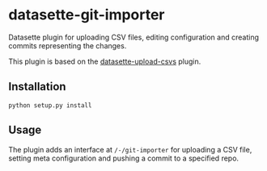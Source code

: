 # datasette-git-importer

Datasette plugin for uploading CSV files, editing configuration and creating commits representing the changes.

This plugin is based on the [datasette-upload-csvs](https://github.com/simonw/datasette-upload-csvs) plugin.

## Installation

    python setup.py install

## Usage

The plugin adds an interface at `/-/git-importer` for uploading a CSV file, setting meta configuration and pushing a commit to a specified repo.
